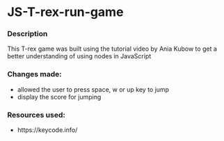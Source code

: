 # JS-T-rex-run-game

<h3>Description</h3>
This T-rex game was built using the tutorial video by Ania Kubow to get a better understanding of using nodes in JavaScript

<h3>Changes made:</h3>
<ul>
  <li>allowed the user to press space, w or up key to jump</li>
  
  <li>display the score for jumping</li>
 </ul>



<h3>Resources used:</h3>
<ul>
  <li>https://keycode.info/</li>
 </ul>
